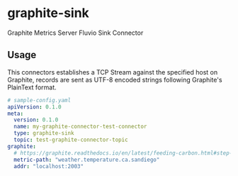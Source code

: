 # graphite-sink
Graphite Metrics Server Fluvio Sink Connector

## Usage

This connectors establishes a TCP Stream against the specified host on Graphite,
records are sent as UTF-8 encoded strings following Graphite's PlainText format.

```yaml
# sample-config.yaml
apiVersion: 0.1.0
meta:
  version: 0.1.0
  name: my-graphite-connector-test-connector
  type: graphite-sink
  topic: test-graphite-connector-topic
graphite:
  # https://graphite.readthedocs.io/en/latest/feeding-carbon.html#step-1-plan-a-naming-hierarchy
  metric-path: "weather.temperature.ca.sandiego"
  addr: "localhost:2003"
```
